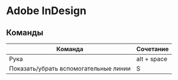 # Adobe InDesign


## Команды

Команда | Сочетание
------- | ---------
Рука | alt + space
Показать/убрать вспомогательные линии | S
